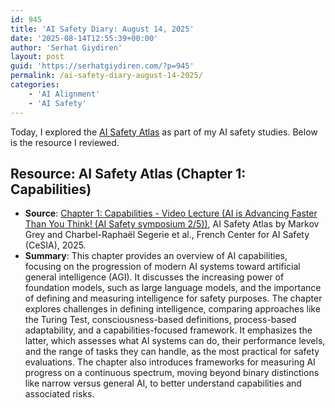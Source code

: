 ```yaml
---
id: 945
title: 'AI Safety Diary: August 14, 2025'
date: '2025-08-14T12:55:39+00:00'
author: 'Serhat Giydiren'
layout: post
guid: 'https://serhatgiydiren.com/?p=945'
permalink: /ai-safety-diary-august-14-2025/
categories:
    - 'AI Alignment'
    - 'AI Safety'
---
```


Today, I explored the [AI Safety Atlas](https://ai-safety-atlas.com/) as part of my AI safety studies. Below is the resource I reviewed.

## Resource: AI Safety Atlas (Chapter 1: Capabilities)

- **Source**: [Chapter 1: Capabilities - Video Lecture (AI is Advancing Faster Than You Think! (AI Safety symposium 2/5))](https://youtu.be/J_iMeH1hb9M?si=Ds7buMC7off_dD8A), AI Safety Atlas by Markov Grey and Charbel-Raphaël Segerie et al., French Center for AI Safety (CeSIA), 2025.
- **Summary**: This chapter provides an overview of AI capabilities, focusing on the progression of modern AI systems toward artificial general intelligence (AGI). It discusses the increasing power of foundation models, such as large language models, and the importance of defining and measuring intelligence for safety purposes. The chapter explores challenges in defining intelligence, comparing approaches like the Turing Test, consciousness-based definitions, process-based adaptability, and a capabilities-focused framework. It emphasizes the latter, which assesses what AI systems can do, their performance levels, and the range of tasks they can handle, as the most practical for safety evaluations. The chapter also introduces frameworks for measuring AI progress on a continuous spectrum, moving beyond binary distinctions like narrow versus general AI, to better understand capabilities and associated risks.[](https://ai-safety-atlas.com/chapters/01/03)